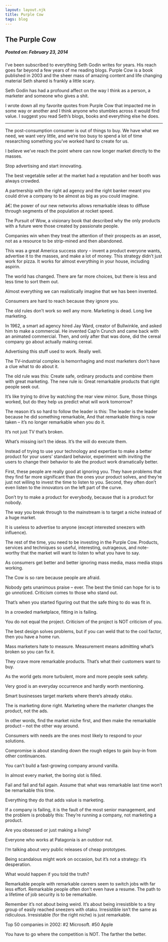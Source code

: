 ```yaml
---
layout: layout.njk
title: Purple Cow
tags: blog
---
```


<h2>The Purple Cow</h2>
<h5>Posted on: February 23, 2014</h5>
<p>I’ve been subscribed to everything Seth Godin writes for years. His reach goes far beyond a few years of me reading blogs. Purple Cow is a book published in 2003 and the sheer mass of amazing content and life changing material Seth shared is frankly a little scary.</p>
<p>Seth Godin has had a profound affect on the way I think as a person, a marketer and someone who gives a shit.</p>
<p>I wrote down all my favorite quotes from Purple Cow that impacted me in some way or another and I think anyone who stumbles across it would find value. I suggest you read Seth’s blogs, books and everything else he does.</p>
<hr>
<p>The post-consumption consumer is out of things to buy. We have what we need, we want very little, and we’re too busy to spend a lot of time researching something you’ve worked hard to create for us.</p>
<p>I believe we’ve reach the point where can now longer market directly to the masses.</p>
<p>Stop advertising and start innovating.</p>
<p>The best vegetable seller at the market had a reputation and her booth was always crowded.</p>
<p>A partnership with the right ad agency and the right banker meant you could drive a company to be almost as big as you could imagine.</p>
<p>â€¦ the power of our new networks allows remarkable ideas to diffuse through segments of the population at rocket speed.</p>
<p>The Pursuit of Wow, a visionary book that described why the only products with a future were those created by passionate people.</p>
<p>Companies win when they treat the attention of their prospects as an asset, not as a resource to be strip-mined and then abandoned.</p>
<p>This was a great America success story – invent a product everyone wants, advertise it to the masses, and make a lot of money. This strategy didn’t just work for pizza. It works for almost everything in your house, including aspirin.</p>
<p>The world has changed. There are far more choices, but there is less and less time to sort them out.</p>
<p>Almost everything we can realistically imagine that we has been invented.</p>
<p>Consumers are hard to reach because they ignore you.</p>
<p>The old rules don’t work so well any more. Marketing is dead. Long live marketing.</p>
<p>In 1962, a smart ad agency hired Jay Ward, creator of Bullwinkle, and asked him to make a commercial. He invented Cap’n Crunch and came back with an animated commercial. Then, and only after that was done, did the cereal company go about actually making cereal.</p>
<p>Advertising this stuff used to work. Really well.</p>
<p>The TV-industrial complex is hemorrhaging and most marketers don’t have a clue what to do about it.</p>
<p>The old rule was this: Create safe, ordinary products and combine them with great marketing. The new rule is: Great remarkable products that right people seek out.</p>
<p>It’s like trying to drive by watching the rear view mirror. Sure, those things worked, but do they help us predict what will work tomorrow?</p>
<p>The reason it’s so hard to follow the leader is this: The leader is the leader because he did something remarkable, And that remarkable thing is now taken – it’s no longer remarkable when you do it.</p>
<p>It’s not just TV that’s broken.</p>
<p>What’s missing isn’t the ideas. It’s the will do execute them.</p>
<p>Instead of trying to use your technology and expertise to make a better product for your users’ standard behavior, experiment with inviting the users to change their behavior to ale the product work dramatically better.</p>
<p>First, these people are really good at ignoring you. They have problems that they find far more significant than the ones your product solves, and they’re just not willing to invest the time to listen to you. Second, they often don’t even listen to the innovators on the left part of the curve.</p>
<p>Don’t try to make a product for everybody, because that is a product for nobody.</p>
<p>The way you break through to the mainstream is to target a niche instead of a huge market.</p>
<p>It is useless to advertise to anyone (except interested sneezers with influence).</p>
<p>The rest of the time, you need to be investing in the Purple Cow. Products, services and techniques so useful, interesting, outrageous, and note-worthy that the market will want to listen to what you have to say.</p>
<p>As consumers get better and better ignoring mass media, mass media stops working.</p>
<p>The Cow is so rare because people are afraid.</p>
<p>Nobody gets unanimous praise – ever. The best the timid can hope for is to go unnoticed. Criticism comes to those who stand out.</p>
<p>That’s when you started figuring out that the safe thing to do was fit in.</p>
<p>In a crowded marketplace, fitting in is failing.</p>
<p>You do not equal the project. Criticism of the project is NOT criticism of you.</p>
<p>The best design solves problems, but if you can weld that to the cool factor, then you have a home run.</p>
<p>Mass marketers hate to measure. Measurement means admitting what’s broken so you can fix it.</p>
<p>They crave more remarkable products. That’s what their customers want to buy.</p>
<p>As the world gets more turbulent, more and more people seek safety.</p>
<p>Very good is an everyday occurrence and hardly worth mentioning.</p>
<p>Smart businesses target markets where there’s already otaku.</p>
<p>The is marketing done right. Marketing where the marketer changes the product, not the ads.</p>
<p>In other words, find the market niche first, and then make the remarkable product – not the other way around.</p>
<p>Consumers with needs are the ones most likely to respond to your solutions.</p>
<p>Compromise is about standing down the rough edges to gain buy-in from other continuances.</p>
<p>You can’t build a fast-growing company around vanilla.</p>
<p>In almost every market, the boring slot is filled.</p>
<p>Fail and fail and fail again. Assume that what was remarkable last time won’t be remarkable this time.</p>
<p>Everything they do that adds value is marketing.</p>
<p>If a company is failing, it is the fault of the most senior management, and the problem is probably this: They’re running a company, not marketing a product.</p>
<p>Are you obsessed or just making a living?</p>
<p>Everyone who works at Patagonia is an outdoor nut.</p>
<p>I’m talking about very public releases of cheap prototypes.</p>
<p>Being scandalous might work on occasion, but it’s not a strategy: it’s desperation.</p>
<p>What would happen if you told the truth?</p>
<p>Remarkable people with remarkable careers seem to switch jobs with far less effort. Remarkable people often don’t even have a resume. The path to a lifetime of job security is to be remarkable.</p>
<p>Remember it’s not about being weird. It’s about being irresistible to a tiny group of easily reached sneezers with otaku. Irresistible isn’t the same as ridiculous. Irresistable (for the right niche) is just remarkable.</p>
<p>Top 50 companies in 2002: #2 Microsoft. #50 Apple</p>
<p>You have to go where the competition is NOT. The farther the better.</p>
